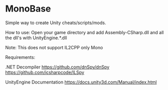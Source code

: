 # MonoBase
Simple way to create Unity cheats/scripts/mods.

How to use:
Open your game directory and add Assembly-CSharp.dll and all the dll's with UnityEngine.*.dll

Note:
This does not support IL2CPP only Mono

Requirements:

.NET Decompiler 
https://github.com/dnSpy/dnSpy
https://github.com/icsharpcode/ILSpy

UnityEngine Documentation
https://docs.unity3d.com/Manual/index.html
